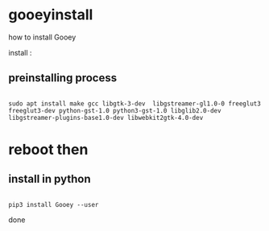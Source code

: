 # gooeyinstall
how to install Gooey

install :

## preinstalling process
<code>
sudo apt install make gcc libgtk-3-dev  libgstreamer-gl1.0-0 freeglut3 freeglut3-dev python-gst-1.0 python3-gst-1.0 libglib2.0-dev libgstreamer-plugins-base1.0-dev libwebkit2gtk-4.0-dev 
</code>


# reboot then

## install in python
<code>
pip3 install Gooey --user
</code>



done

